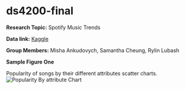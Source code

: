 # ds4200-final

**Research Topic:** Spotify Music Trends

**Data link:** [Kaggle](https://www.kaggle.com/datasets/vatsalmavani/spotify-dataset/data)

**Group Members:** Misha Ankudovych, Samantha Cheung, Rylin Lubash


**Sample Figure One** 

Popularity of songs by their different attributes scatter charts.
![Popularity By attribute Chart](https://github.com/ankudovychm/ds4200-final/blob/main/rylin%20sample%20figure.png)
